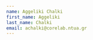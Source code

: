 ```yaml
---
name: Aggeliki Chalki
first_name: Aggeliki
last_name: Chalki
email: achalki@corelab.ntua.gr
---
```

